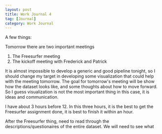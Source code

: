 ```yaml
---
layout: post
title: Work Journal 4
tag: [Journal]
category: Work Journal
---
```


A few things:

Tomorrow there are two important meetings
1. The Freesurfer meeting
2. The kickoff meeting with Frederick and Patrick

It is almost impossible to develop a generic and good pipeline tonight, so I should change my target in developing some visualization that could help with the meeting tomorrow. The goal for tomorrow's meeting will be show how the dataset looks like, and some thoughts about how to move forward. So I guess visualization is not the most important thing in this case, it is ideas and communication.

I have about 3 hours before 12. In this three hours, it is the best to get the Freesurfer assignment done, it is best to finish it within an hour.

After the Freesurfer thing, need to read through the descriptions/questionaires of the entire dataset. We will need to see what

<!--stackedit_data:
eyJoaXN0b3J5IjpbLTE3MDk0NzYwODFdfQ==
-->
